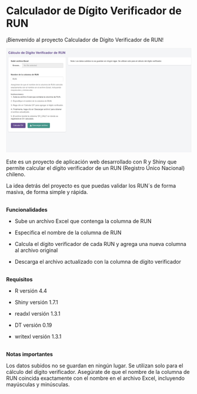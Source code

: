 # Calculador de Dígito Verificador de RUN

¡Bienvenido al proyecto Calculador de Dígito Verificador de RUN!

![](images/paste-1.png)

Este es un proyecto de aplicación web desarrollado con R y Shiny que permite calcular el dígito verificador de un RUN (Registro Único Nacional) chileno.

La idea detrás del proyecto es que puedas validar los RUN´s de forma masiva, de forma simple y rápida.

\
**Funcionalidades**

-   Sube un archivo Excel que contenga la columna de RUN

-   Especifica el nombre de la columna de RUN

-   Calcula el dígito verificador de cada RUN y agrega una nueva columna al archivo original

-   Descarga el archivo actualizado con la columna de dígito verificador

**\
Requisitos**

-   R versión 4.4

-   Shiny versión 1.7.1

-   readxl versión 1.3.1

-   DT versión 0.19

-   writexl versión 1.3.1

\
**Notas importantes**

Los datos subidos no se guardan en ningún lugar. Se utilizan solo para el cálculo del dígito verificador. Asegúrate de que el nombre de la columna de RUN coincida exactamente con el nombre en el archivo Excel, incluyendo mayúsculas y minúsculas.